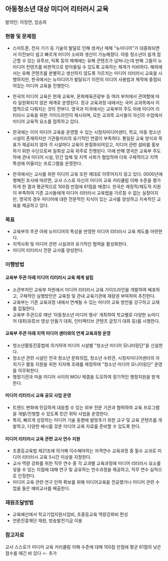 

## 아동청소년 대상 미디어 리터러시 교육
발의인: 이정연, 임승희

### 현황 및 문제점

* 스마트폰, 전자 기기 등 기술의 발달로 인해 생겨난 매체 "뉴미디어"가 대중화되면서 이전보다 쉽고 빠르게 미디어 소비와 생산이 가능해졌다. 아동 청소년이 쉽게 접근할 수 있는 유투브, 틱톡 등의 매체에는 유해 콘텐츠가 넘쳐나는데 반해 그들이 뉴미디어 컨텐츠를 비판적으로 받아들일 수 있도록 교육하는 체계가 미비하다. 해외에서는 유해 콘텐츠를 분별하고 생산하지 않도록 가르치는 미디어 리터러시 교육을 시행하지만, 한국에서는 뉴미디어가 발달되기 이전의 미디어 사용법과 제작에 중점되어있는 미디어 교육을 진행한다.


* 한국의 미디어 교육은 현재 교육부, 문화체육관광부 등 여러 부처에서 관여함에 따라 일원화되지 않은 체계로 운영된다. 정규 교육과정 내에서는 국어 교과목에서 지엽적으로 다뤄지는 것이 전부다. 영국과 미국에서는 교육부의 주도 아래 미디어 리터러시 교육을 위한 가이드라인이 제시되며, 모든 교과목 교사들이 자신의 수업에서 미디어 교육적 요소를 접목하고 있다.

* 한국에는 이미 미디어 교육을 운영할 수 있는 시청자미디어센터, 학교, 아동 청소년 시설이 존재하지만 기관들끼리의 유기적인 연결이 부족하다. 통일된 교육 양식과 목표가 제공되지 않아 각 시설마다 교육이 분절화되어있고, 미디어 관련 설비를 홍보하기 위한 수단으로써 일회성 교육 위주로 진행된다. 이에 반해 영국은 교육부 주도하에 관내 미디어 시설, 민간 업체 및 지역 사회가 협업하여 더욱 구체적이고 지역 특성에 어울리는 프로그램을 운영한다.

* 한국에서는 교사를 위한 미디어 교육 또한 제대로 이루어지지 않고 있다. 0000년에 행해진 조사에 따르면, 교사 스스로 자신의 미디어 교육 커리큘럼 이해 수준을 평가하게 한 결과 평균적으로 100점 만점에 61점을 매겼다. 한국은 재정적/제도적 지원이 부족하여 기존 교사들에게 미디어 리터러시 교육법을 가르칠 수 없는 실정이지만, 영국의 경우 미디어에 대한 전문적인 지식이 있는 교사를 양성하고 지속적인 교육을 제공하고 있다.



### 목표

* 교육부의 주관 아래 뉴미디어의 특성을 반영한 미디어 리터러시 교육 제도를 마련한다.
* 지역사회 및 미디어 관련 시설과의 유기적인 협력을 활성화한다.
* 미디어 리터러시 전문 교사를 양성한다.

### 이행방법

#### 교육부 주관 아래 미디어 리터러시 교육 체계 설립 
* 소관부처인 교육부 차원에서 미디어 리터러시 교육 가이드라인을 개발하여 배포하고, 구체적인 실행방안은 교육청 및 관내 교육기관에 재량권 부여하여 추진한다.
* 교육부는 기존 교육과정 내에서 연계될 수 있는 미디어 교육 방안을 강구하고 교재를 집필한다.
* 교육부 주관으로 매년 ‘아동청소년 미디어 행사’ 개최하여 학교별로 다양한 뉴미디어 대회(유튜브 영상 만들기 대회, 인터랙티브 콘텐츠 글짓기 대회 등)를 시행한다.

#### 교육부 주관 아래 지역 미디어 센터와의 연계 교육과정 운영
* 청소년활동진흥법에 의거하여 미디어 시설별 "청소년 미디어 모니터링단"을 신설한다.
* 청소년 관련 시설인 전국 청소년 문화의집, 청소년 수련관, 시청자미디어센터의 자치기구 활동 지원을 위한 지자체 조례를 제정하여 "청소년 미디어 모니터링단" 운영을 의무화한다.
* 행정기관과 마을 미디어 사이의 MOU 체결을 도모하여 정기적인 행정지원을 받게 한다.

#### 미디어 리터러시 교육 공모 사업 운영
* 트렌드 변화에 민감하게 대응할 수 있는 외부 전문 기관과 협력하여 교육 프로그램을 개발/진행할 수 있도록 민간 위탁 사업을 운영한다.
* 특히, 빠르게 성장하는 미디어 기술 동향에 발맞추기 위한 교구 및 교육 콘텐츠를 개발하고, 다양한 예시를 갖춘 미디어 교육 자료를 준비할 수 있도록 한다.

#### 미디어 리터러시 교육 관련 교사 연수 지원
* 초중등교육법 제21조에 의거해 이수해야하는 자격연수 교육과정 중 필수 교과로 미디어 리터러시 교육 5시간 이상을 지정한다.
* 교사 역량 강화를 위한 직무 연수 중 각 교과별 교육과정에 미디어 리터러시 요소를 넣을 수 있는 지점에 대해 연구 및 공유하는 연수과정을 제공하고, 직무 연수 실적으로 인정한다.
* 미디어 교육 관련 연구 인력 확보를 위해 미디어교육을 전공했거나 미디어 관련 수업을 들은 예비교사를 배출한다.

<!--### 이행기간-->
<!--2022년까지 시행-->

### 재원조달방법
* 교육예산에서 학교기업지원사업비, 초중등교육 역량강화비 편성
* 언론진흥재단 재원, 방송발전기금 이용

### 참고자료
교사 스스로가 미디어 교육 커리큘럼 이해 수준에 대해 100점 만점에 평균 61점의 낮은 점수를 매긴 바 있다 <- 추가




